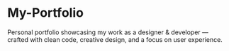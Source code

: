# My-Portfolio
Personal portfolio showcasing my work as a designer &amp; developer — crafted with clean code, creative design, and a focus on user experience.
